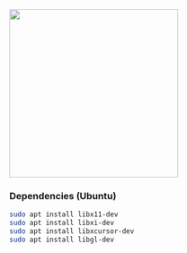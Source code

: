 <img src='https://raw.githubusercontent.com/vlang/v/master/examples/tetris/screenshot.png' width=300>

### Dependencies (Ubuntu)
```sh
sudo apt install libx11-dev
sudo apt install libxi-dev
sudo apt install libxcursor-dev
sudo apt install libgl-dev
```
